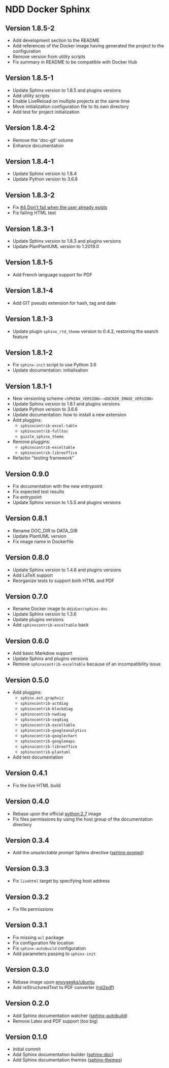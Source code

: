 # NDD Docker Sphinx

## Version 1.8.5-2

- Add development section to the README
- Add references of the Docker image having generated the project to the configuration
- Remove version from utility scripts
- Fix summary in README to be compatible with Docker Hub

## Version 1.8.5-1

- Update Sphinx version to 1.8.5 and plugins versions
- Add utility scripts
- Enable LiveReload on multiple projects at the same time
- Move initialization configuration file to its own directory
- Add test for project initialization

## Version 1.8.4-2

- Remove the 'doc-git' volume
- Enhance documentation

## Version 1.8.4-1

- Update Sphinx version to 1.8.4
- Update Python version to 3.6.8

## Version 1.8.3-2

- Fix [#4 Don't fail when the user already exists](https://bitbucket.org/ndd-docker/ndd-docker-sphinx/issues/4)
- Fix failing HTML test

## Version 1.8.3-1

- Update Sphinx version to 1.8.3 and plugins versions
- Update PlanPlantUML version to 1.2019.0

## Version 1.8.1-5

- Add French language support for PDF

## Version 1.8.1-4

- Add GIT pseudo extension for hash, tag and date

## Version 1.8.1-3

- Update plugin `sphinx_rtd_theme` version to 0.4.2, restoring the search feature

## Version 1.8.1-2

- Fix `sphinx-init` script to use Python 3.6
- Update documentation: initialisation

## Version 1.8.1-1

- New versioning scheme `<SPHINX_VERSION>-<DOCKER_IMAGE_VERSION>`
- Update Sphinx version to 1.8.1 and plugins versions
- Update Python version to 3.6.6
- Update documentation: how to install a new extension
- Add pluggins:
  - `sphinxcontrib-excel-table`
  - `sphinxcontrib-fulltoc`
  - `guzzle_sphinx_theme`
- Remove pluggins:
  - `sphinxcontrib-exceltable`
  - `sphinxcontrib-libreoffice`
- Refactor "testing framework"

## Version 0.9.0

- Fix documentation with the new entrypoint
- Fix expected test results
- Fix entrypoint
- Update Sphinx version to 1.5.5 and plugins versions

## Version 0.8.1

- Rename DOC_DIR to DATA_DIR
- Update PlantUML version
- Fix image name in Dockerfile

## Version 0.8.0

- Update Sphinx version to 1.4.6 and plugins versions
- Add LaTeX support
- Reorganize tests to support both HTML and PDF

## Version 0.7.0

- Rename Docker image to `ddidier/sphinx-doc`
- Update Sphinx version to 1.3.6
- Update plugins versions
- Add `sphinxcontrib-exceltable` back

## Version 0.6.0

- Add basic Markdow support
- Update Sphinx and plugins versions
- Remove `sphinxcontrib-exceltable` because of an incompatibility issue

## Version 0.5.0

- Add pluggins:
  - `sphinx.ext.graphviz`
  - `sphinxcontrib-actdiag`
  - `sphinxcontrib-blockdiag`
  - `sphinxcontrib-nwdiag`
  - `sphinxcontrib-seqdiag`
  - `sphinxcontrib-exceltable`
  - `sphinxcontrib-googleanalytics`
  - `sphinxcontrib-googlechart`
  - `sphinxcontrib-googlemaps`
  - `sphinxcontrib-libreoffice`
  - `sphinxcontrib-plantuml`
- Add test documentation

## Version 0.4.1

- Fix the live HTML build

## Version 0.4.0

- Rebase upon the official [python:2.7](https://hub.docker.com/_/python/) image
- Fix files permissions by using the host group of the documentation directory

## Version 0.3.4

- Add the _unselectable prompt_ Sphinx directive ([sphinx-prompt](https://github.com/sbrunner/sphinx-prompt))

## Version 0.3.3

- Fix `livehtml` target by specifying host address

## Version 0.3.2

- Fix file permissions

## Version 0.3.1

- Fix missing `acl` package
- Fix configuration file location
- Fix `sphinx-autobuild` configuration
- Add parameters passing to `sphinx-init`

## Version 0.3.0

- Rebase image upon [envygeeks/ubuntu](https://github.com/envygeeks/docker-ubuntu)
- Add reStructuredText to PDF converter ([rst2pdf](https://github.com/rst2pdf/rst2pdf))

## Version 0.2.0

- Add Sphinx documentation watcher ([sphinx-autobuild](https://github.com/GaretJax/sphinx-autobuild))
- Remove Latex and PDF support (too big)

## Version 0.1.0

- Initial commit
- Add Sphinx documentation builder ([sphinx-doc](http://sphinx-doc.org))
- Add Sphinx documentation themes ([sphinx-themes](http://docs.writethedocs.org/tools/sphinx-themes))
